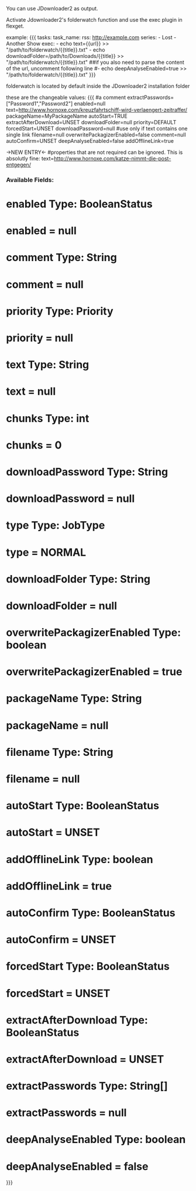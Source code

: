 You can use JDownloader2 as output.

Activate Jdownloader2's folderwatch function and use the exec plugin in flexget.


example:
{{{
tasks:
  task_name:
    rss: http://example.com
    series:
      - Lost
      - Another Show
    exec: 
      - echo text={{url}} >> "/path/to/folderwatch/{{title}}.txt"
      - echo downloadFolder=/path/to/Downloads/{{title}} >> "/path/to/folderwatch/{{title}}.txt"
      ##if you also need to parse the content of the url, uncomment following line
      #- echo deepAnalyseEnabled=true >> "/path/to/folderwatch/{{title}}.txt"
}}}

folderwatch is located by default inside the JDownloader2 installation folder

these are the changeable values:
{{{
#a comment
   extractPasswords=["Password1","Password2"]
   enabled=null
   text=http://www.hornoxe.com/kreuzfahrtschiff-wird-verlaengert-zeitraffer/
   packageName=MyPackageName
   autoStart=TRUE
   extractAfterDownload=UNSET
   downloadFolder=null
   priority=DEFAULT
   forcedStart=UNSET
   downloadPassword=null
#use only if text contains one single link
   filename=null
   overwritePackagizerEnabled=false
   comment=null
   autoConfirm=UNSET
   deepAnalyseEnabled=false
   addOfflineLink=true

->NEW ENTRY<-
#properties that are not required can be ignored. This is absolutly fine:
   text=http://www.hornoxe.com/katze-nimmt-die-post-entgegen/


### Available Fields:

# enabled Type: BooleanStatus
# enabled = null
# comment Type: String
# comment = null
# priority Type: Priority
# priority = null
# text Type: String
# text = null
# chunks Type: int
# chunks = 0
# downloadPassword Type: String
# downloadPassword = null
# type Type: JobType
# type = NORMAL
# downloadFolder Type: String
# downloadFolder = null
# overwritePackagizerEnabled Type: boolean
# overwritePackagizerEnabled = true
# packageName Type: String
# packageName = null
# filename Type: String
# filename = null
# autoStart Type: BooleanStatus
# autoStart = UNSET
# addOfflineLink Type: boolean
# addOfflineLink = true
# autoConfirm Type: BooleanStatus
# autoConfirm = UNSET
# forcedStart Type: BooleanStatus
# forcedStart = UNSET
# extractAfterDownload Type: BooleanStatus
# extractAfterDownload = UNSET
# extractPasswords Type: String[]
# extractPasswords = null
# deepAnalyseEnabled Type: boolean
# deepAnalyseEnabled = false
}}}
